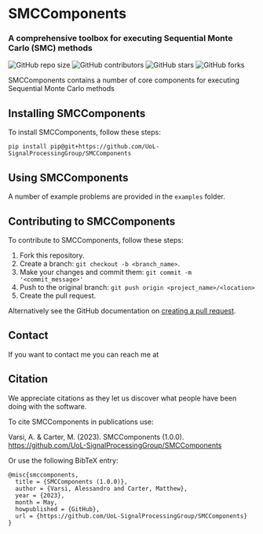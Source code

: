 # SMCComponents
### A comprehensive toolbox for executing Sequential Monte Carlo (SMC) methods

<!-- tempate https://github.com/scottydocs/README-template.md/blob/master/README.md -->
![GitHub repo size](https://img.shields.io/github/repo-size/UoL-SignalProcessingGroup/SMCComponents)
![GitHub contributors](https://img.shields.io/github/contributors/UoL-SignalProcessingGroup/SMCComponents)
![GitHub stars](https://img.shields.io/github/stars/UoL-SignalProcessingGroup/SMCComponents?style=social)
![GitHub forks](https://img.shields.io/github/forks/UoL-SignalProcessingGroup/SMCComponents?style=social)

SMCComponents contains a number of core components for executing Sequential Monte Carlo methods


## Installing SMCComponents

To install SMCComponents, follow these steps:

```
pip install pip@git+https://github.com/UoL-SignalProcessingGroup/SMCComponents
```

## Using SMCComponents

A number of example problems are provided in the `examples` folder.


## Contributing to SMCComponents

To contribute to SMCComponents, follow these steps:

1. Fork this repository.
2. Create a branch: `git checkout -b <branch_name>`.
3. Make your changes and commit them: `git commit -m '<commit_message>'`
4. Push to the original branch: `git push origin <project_name>/<location>`
5. Create the pull request.

Alternatively see the GitHub documentation on [creating a pull request](https://help.github.com/en/github/collaborating-with-issues-and-pull-requests/creating-a-pull-request).

## Contact

If you want to contact me you can reach me at 

## Citation

We appreciate citations as they let us discover what people have been doing with the software. 

To cite SMCComponents in publications use:

Varsi, A. & Carter, M. (2023). SMCComponents (1.0.0). https://github.com/UoL-SignalProcessingGroup/SMCComponents

Or use the following BibTeX entry:

```
@misc{smccomponents,
  title = {SMCComponents (1.0.0)},
  author = {Varsi, Alessandro and Carter, Matthew},
  year = {2023},
  month = May,
  howpublished = {GitHub},
  url = {https://github.com/UoL-SignalProcessingGroup/SMCComponents}
}
```